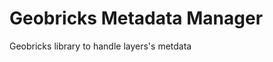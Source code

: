 Geobricks Metadata Manager
==========================

Geobricks library to handle layers's metdata
